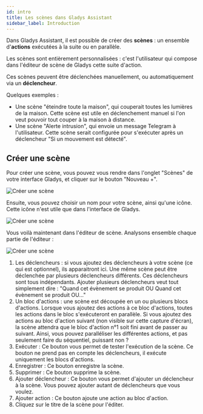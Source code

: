 ```yaml
---
id: intro
title: Les scènes dans Gladys Assistant
sidebar_label: Introduction
---
```


Dans Gladys Assistant, il est possible de créer des **scènes** : un ensemble d'**actions** exécutées à la suite ou en parallèle.

Les scènes sont entièrement personnalisées : c'est l'utilisateur qui compose dans l'éditeur de scène de Gladys cette suite d'action.

Ces scènes peuvent être déclenchées manuellement, ou automatiquement via un **déclencheur**.

Quelques exemples :

- Une scène "éteindre toute la maison", qui couperait toutes les lumières de la maison. Cette scène est utile en déclenchement manuel si l'on veut pouvoir tout couper à la maison à distance.
- Une scène "Alerte intrusion", qui envoie un message Telegram à l'utilisateur. Cette scène serait configurée pour s'exécuter après un déclencheur "Si un mouvement est détecté".

## Créer une scène

Pour créer une scène, vous pouvez vous rendre dans l'onglet "Scènes" de votre interface Gladys, et cliquer sur le bouton "Nouveau +".

![Créer une scène](/fr/img/docs/scenes/intro/scenes-intro-1.jpg)

Ensuite, vous pouvez choisir un nom pour votre scène, ainsi qu'une icône. Cette icône n'est utile que dans l'interface de Gladys.

![Créer une scène](/fr/img/docs/scenes/intro/scenes-intro-2.jpg)

Vous voilà maintenant dans l'éditeur de scène. Analysons ensemble chaque partie de l'éditeur :

![Créer une scène](/fr/img/docs/scenes/intro/scenes-intro-3.jpg)

1. Les déclencheurs : si vous ajoutez des déclencheurs à votre scène (ce qui est optionnel), ils apparaitront ici. Une même scène peut être déclenchée par plusieurs déclencheurs différents. Ces déclencheurs sont tous indépendants. Ajouter plusieurs déclencheurs veut tout simplement dire : "Quand cet évènement se produit OU Quand cet évènement se produit OU..."
2. Un bloc d'actions : une scène est découpée en un ou plusieurs blocs d'actions. Lorsque vous ajoutez des actions à ce bloc d'actions, toutes les actions dans le bloc s'exécuteront en parallèle. Si vous ajoutez des actions au bloc d'action suivant (non visible sur cette capture d'écran), la scène attendra que le bloc d'action n°1 soit fini avant de passer au suivant. Ainsi, vous pouvez paralléliser les différentes actions, et pas seulement faire du séquentiel, puissant non ?
3. Exécuter : Ce bouton vous permet de tester l'exécution de la scène. Ce bouton ne prend pas en compte les déclencheurs, il exécute uniquement les blocs d'actions.
4. Enregistrer : Ce bouton enregistre la scène.
5. Supprimer : Ce bouton supprime la scène.
6. Ajouter déclencheur : Ce bouton vous permet d'ajouter un déclencheur à la scène. Vous pouvez ajouter autant de déclencheurs que vous voulez.
7. Ajouter action : Ce bouton ajoute une action au bloc d'action.
8. Cliquez sur le titre de la scène pour l'éditer.
